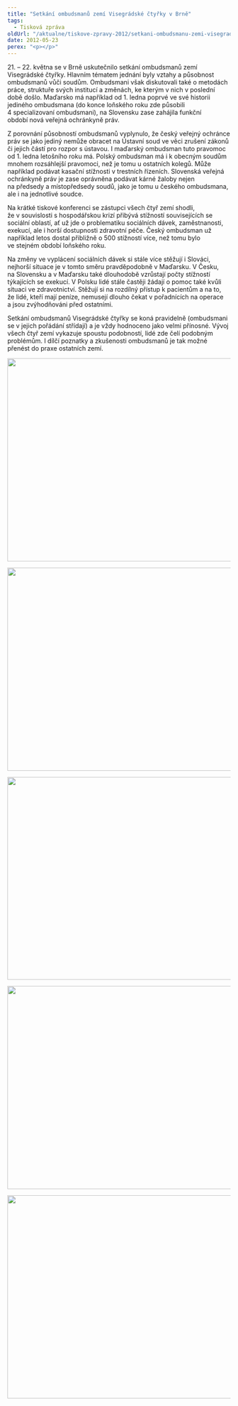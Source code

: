 ```yaml
---
title: "Setkání ombudsmanů zemí Visegrádské čtyřky v Brně"
tags:
  - Tisková zpráva
oldUrl: "/aktualne/tiskove-zpravy-2012/setkani-ombudsmanu-zemi-visegradske-ctyrky-v-brne"
date: 2012-05-23
perex: "<p></p>"
---
```


<!-- imported from the old website -->

<p>21. &ndash; 22. května se v Brně uskutečnilo setkání ombudsmanů zemí Visegrádské čtyřky. Hlavním tématem jednání byly vztahy a působnost ombudsmanů vůči soudům. Ombudsmani však diskutovali také o metodách práce, struktuře svých institucí a změnách, ke kterým v nich v poslední době došlo. Maďarsko má například od 1. ledna poprvé ve své historii jediného ombudsmana (do konce loňského roku zde působili 4 specializovaní ombudsmani), na Slovensku zase zahájila funkční období nová veřejná ochránkyně práv.</p><p>Z porovnání působností ombudsmanů vyplynulo, že český veřejný ochránce práv se jako jediný nemůže obracet na Ústavní soud ve věci zrušení zákonů či jejich částí pro rozpor s ústavou. I maďarský ombudsman tuto pravomoc od 1. ledna letošního roku má. Polský ombudsman má i k obecným soudům mnohem rozsáhlejší pravomoci, než je tomu u ostatních kolegů. Může například podávat kasační stížnosti v trestních řízeních. Slovenská veřejná ochránkyně práv je zase oprávněna podávat kárné žaloby nejen na předsedy a místopředsedy soudů, jako je tomu u českého ombudsmana, ale i na jednotlivé soudce.</p><p>Na krátké tiskové konferenci se zástupci všech čtyř zemí shodli, že v souvislosti s hospodářskou krizí přibývá stížností souvisejících se sociální oblastí, ať už jde o problematiku sociálních dávek, zaměstnanosti, exekucí, ale i horší dostupnosti zdravotní péče. Český ombudsman už například letos dostal přibližně o 500 stížností více, než tomu bylo ve stejném období loňského roku. </p><p>Na změny ve vyplácení sociálních dávek si stále více stěžují i Slováci, nejhorší situace je v tomto směru pravděpodobně v Maďarsku. V Česku, na Slovensku a v Maďarsku také dlouhodobě vzrůstají počty stížností týkajících se exekucí. V Polsku lidé stále častěji žádají o pomoc také kvůli situaci ve zdravotnictví. Stěžují si na rozdílný přístup k pacientům a na to, že lidé, kteří mají peníze, nemusejí dlouho čekat v pořadnících na operace a jsou zvýhodňováni před ostatními.</p><p>Setkání ombudsmanů Visegrádské čtyřky se koná pravidelně (ombudsmani se v jejich pořádání střídají) a je vždy hodnoceno jako velmi přínosné. Vývoj všech čtyř zemí vykazuje spoustu podobností, lidé zde čelí podobným problémům. I dílčí poznatky a zkušenosti ombudsmanů je tak možné přenést do praxe ostatních zemí.</p><p><img src="https://www.ochrance.cz/fileadmin/user_upload/img/Akce2012/CZ.jpg" height="458" width="610" alt="" /></p><p><img src="https://www.ochrance.cz/fileadmin/user_upload/img/Akce2012/SK.jpg" height="458" width="610" alt="" /></p><p><img src="https://www.ochrance.cz/uploads/RTEmagicC_HU.jpg.jpg" height="457" width="610" alt="" /></p><p><img src="https://www.ochrance.cz/fileadmin/user_upload/img/Akce2012/PL.jpg" height="458" width="610" alt="" /></p><p><img src="https://www.ochrance.cz/fileadmin/user_upload/img/Akce2012/Lednice.jpg" height="458" width="610" alt="" /></p>
